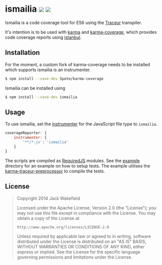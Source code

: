 # ismailia ![](http://img.shields.io/david/Spote/ismailia.svg?style=flat-square) ![](http://img.shields.io/david/dev/Spote/ismailia.svg?style=flat-square)

Ismailia is a code coverage tool for ES6 using the [Traceur](https://github.com/google/traceur-compiler) transpiler.

It's intention is to be used with [karma](http://karma-runner.github.io/) and [karma-coverage](https://github.com/karma-runner/karma-coverage), which provides code coverage reports using [istanbul](https://github.com/gotwarlost/istanbul).

## Installation

For the moment, a custom fork of karma-coverage needs to be installed which supports ismailia is an instrumenter.

```sh
$ npm install --save-dev Spote/karma-coverage
```

Ismailia can be installed using

```sh
$ npm install --save-dev ismailia
```

## Usage

To use ismailia, set the [instrumenter](https://github.com/karma-runner/karma-coverage/blob/master/README.md#instrumenter) for the JavaScript file type to `ismailia`.

```js
coverageReporter: {
	instrumenter: {
		'**/*.js': 'ismailia'
	}
}
```

The scripts are compiled as [RequiredJS](http://requirejs.org/) modules. See the [example](https://github.com/Spote/ismailia/blob/master/example) directory for an example on how to setup tests. The example utilises the [karma-traceur-preprocessor](https://github.com/karma-runner/karma-traceur-preprocessor) to compile the tests.

## License

> Copyright 2014 Jack Wakefield
>
> Licensed under the Apache License, Version 2.0 (the "License");
> you may not use this file except in compliance with the License.
> You may obtain a copy of the License at
>
>     http://www.apache.org/licenses/LICENSE-2.0
>
> Unless required by applicable law or agreed to in writing, software
> distributed under the License is distributed on an "AS IS" BASIS,
> WITHOUT WARRANTIES OR CONDITIONS OF ANY KIND, either express or implied.
> See the License for the specific language governing permissions and
> limitations under the License.